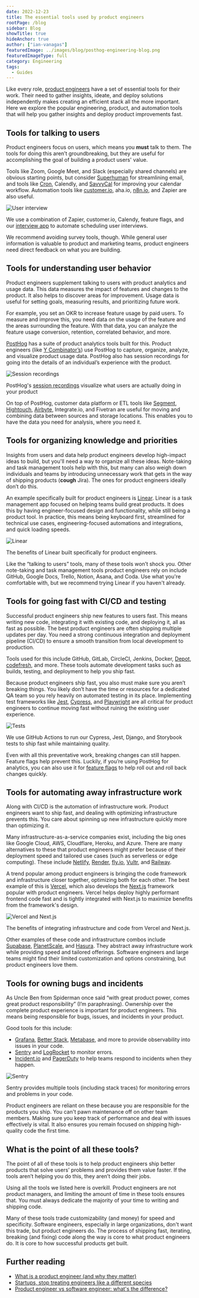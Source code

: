```yaml
---
date: 2022-12-23
title: The essential tools used by product engineers
rootPage: /blog
sidebar: Blog
showTitle: true
hideAnchor: true
author: ["ian-vanagas"]
featuredImage: ../images/blog/posthog-engineering-blog.png
featuredImageType: full
category: Engineering
tags:
  - Guides
---
```


Like every role, [product engineers](/blog/what-is-a-product-engineer/) have a set of essential tools for their work. Their need to gather insights, ideate, and deploy solutions independently makes creating an efficient stack all the more important. Here we explore the popular engineering, product, and automation tools that will help you gather insights and deploy product improvements fast.

## Tools for talking to users

Product engineers focus on users, which means you **must** talk to them. The tools for doing this aren’t groundbreaking, but they are useful for accomplishing the goal of building a product users' value.

Tools like Zoom, Google Meet, and Slack (especially shared channels) are obvious starting points, but consider [Superhuman](https://superhuman.com/) for streamlining email, and tools like [Cron](https://cron.com/), Calendly, and [SavvyCal](https://savvycal.com/) for improving your calendar workflow. Automation tools like [customer.io](https://customer.io/), aha.io, [n8n.io](https://n8n.io/), and Zapier are also useful.

![User interview](../images/blog/product-engineer-tools/user-interview.jpeg)
<Caption>We use a combination of Zapier, customer.io, Calendy, feature flags, and our <a href="https://github.com/PostHog/user-interview-app">interview app</a> to automate scheduling user interviews.</Caption>

We recommend avoiding survey tools, though. While general user information is valuable to product and marketing teams, product engineers need direct feedback on what you are building.

## Tools for understanding user behavior

Product engineers supplement talking to users with product analytics and usage data. This data measures the impact of features and changes to the product. It also helps to discover areas for improvement. Usage data is useful for setting goals, measuring results, and prioritizing future work.

For example, you set an OKR to increase feature usage by paid users. To measure and improve this, you need data on the usage of the feature and the areas surrounding the feature. With that data, you can analyze the feature usage conversion, retention, correlated behavior, and more.

[PostHog](/product#top-features) has a suite of product analytics tools built for this. Product engineers (like [Y Combinator’s](/customers/ycombinator)) use PostHog to capture, organize, analyze, and visualize product usage data. PostHog also has session recordings for going into the details of an individual’s experience with the product.

![Session recordings](../images/blog/product-engineer-tools/session-recordings.png)
<Caption>PostHog's <a href="/product/session-recording">session recordings</a> visualize what users are actually doing in your product</Caption>

On top of PostHog, customer data platform or ETL tools like [Segment](/docs/integrate/third-party/segment), [Hightouch](/blog/hightouch-posthog-reverse-etl-integration), [Airbyte](/docs/apps/airbyte-export), Integrate.io, and Fivetran are useful for moving and combining data between sources and storage locations. This enables you to have the data you need for analysis, where you need it.

## Tools for organizing knowledge and priorities

Insights from users and data help product engineers develop high-impact ideas to build, but you'll need a way to organize all these ideas. Note-taking and task management tools help with this, but many can also weigh down individuals and teams by introducing unnecessary work that gets in the way of shipping products (**cough** Jira). The ones for product engineers ideally don’t do this.

An example specifically built for product engineers is [Linear](https://linear.app/). Linear is a task management app focused on helping teams build great products. It does this by having engineer-focused design and functionality, while still being a product tool. In practice, this means being keyboard first, streamlined for technical use cases, engineering-focused automations and integrations, and quick loading speeds.

![Linear](../images/blog/product-engineer-tools/linear.png)
<Caption>The benefits of Linear built specifically for product engineers.</Caption>

Like the “talking to users” tools, many of these tools won’t shock you. Other note-taking and task management tools product engineers rely on include GitHub, Google Docs, Trello, Notion, Asana, and Coda. Use what you're comfortable with, but we recommend trying Linear if you haven't already.

## Tools for going fast with CI/CD and testing

Successful product engineers ship new features to users fast. This means writing new code, integrating it with existing code, and deploying it, all as fast as possible. The best product engineers are often shipping multiple updates per day. You need a strong continuous integration and deployment pipeline (CI/CD) to ensure a smooth transition from local development to production.

Tools used for this include GitHub, GitLab, CircleCI, Jenkins, Docker, [Depot](https://depot.dev/), [codefresh](https://codefresh.io/), and more. These tools automate development tasks such as builds, testing, and deployment to help you ship fast.

Because product engineers ship fast, you also must make sure you aren’t breaking things. You likely don’t have the time or resources for a dedicated QA team so you rely heavily on automated testing in its place. Implementing test frameworks like [Jest](https://jestjs.io/), [Cypress](https://www.cypress.io/), and [Playwright](https://playwright.dev/) are all critical for product engineers to continue moving fast without ruining the existing user experience.

![Tests](../images/blog/product-engineer-tools/actions.png)
<Caption>We use GitHub Actions to run our Cypress, Jest, Django, and Storybook tests to ship fast while maintaining quality.</Caption>

Even with all this preventative work, breaking changes can still happen. Feature flags help prevent this. Luckily, if you’re using PostHog for analytics, you can also use it for [feature flags](/product/feature-flags) to help roll out and roll back changes quickly.

## Tools for automating away infrastructure work

Along with CI/CD is the automation of infrastructure work. Product engineers want to ship fast, and dealing with optimizing infrastructure prevents this. You care about spinning up new infrastructure quickly more than optimizing it.

Many infrastructure-as-a-service companies exist, including the big ones like Google Cloud, AWS, Cloudflare, Heroku, and Azure. There are many alternatives to these that product engineers might prefer because of their deployment speed and tailored use cases (such as serverless or edge computing). These include [Netlify](https://www.netlify.com/), [Render](https://render.com/), [fly.io](http://fly.io), [Vultr](https://www.vultr.com/), and [Railway](https://railway.app/).

A trend popular among product engineers is bringing the code framework and infrastructure closer together, optimizing both for each other. The best example of this is [Vercel](https://vercel.com/), which also develops the [Next.js](https://nextjs.org/) framework popular with product engineers. Vercel helps deploy highly performant frontend code fast and is tightly integrated with Next.js to maximize benefits from the framework's design.

![Vercel and Next.js](../images/blog/product-engineer-tools/vercel.png)
<Caption>The benefits of integrating infrastructure and code from Vercel and Next.js.</Caption>

Other examples of these code and infrastructure combos include [Supabase](https://supabase.com/), [PlanetScale](https://planetscale.com/), and [Hasura](/customers/hasura). They abstract away infrastructure work while providing speed and tailored offerings. Software engineers and large teams might find their limited customization and options constraining, but product engineers love them.

## Tools for owning bugs and incidents

As Uncle Ben from Spiderman once said “with great product power, comes great product responsibility” (I’m paraphrasing). Ownership over the complete product experience is important for product engineers. This means being responsible for bugs, issues, and incidents in your product.

Good tools for this include:
- [Grafana](https://grafana.com/), [Better Stack](https://betterstack.com/), [Metabase](https://www.metabase.com/), and more to provide observability into issues in your code. 
- [Sentry](https://sentry.io/welcome/) and [LogRocket](https://logrocket.com/) to monitor errors. 
- [Incident.io](http://Incident.io) and [PagerDuty](https://www.pagerduty.com/) to help teams respond to incidents when they happen.

![Sentry](../images/blog/product-engineer-tools/sentry.png)
<Caption>Sentry provides multiple tools (including stack traces) for monitoring errors and problems in your code.</Caption>

Product engineers are reliant on these because you are responsible for the products you ship. You can't pawn maintenance off on other team members. Making sure you keep track of performance and deal with issues effectively is vital. It also ensures you remain focused on shipping high-quality code the first time.

## What is the point of all these tools?

The point of all of these tools is to help product engineers ship better products that solve users’ problems and provides them value faster. If the tools aren’t helping you do this, they aren’t doing their jobs.

Using all the tools we listed here is overkill. Product engineers are not product managers, and limiting the amount of time in these tools ensures that. You must always dedicate the majority of your time to writing and shipping code.

Many of these tools trade customizability (and money) for speed and specificity. Software engineers, especially in large organizations, don't want this trade, but product engineers do. The process of shipping fast, iterating, breaking (and fixing) code along the way is core to what product engineers do. It is core to how successful products get built.

## Further reading

- [What is a product engineer (and why they matter)](/blog/what-is-a-product-engineer/)
- [Startups, stop treating engineers like a different species](/blog/stop-treating-engineers-differently)
- [Product engineer vs software engineer: what's the difference?](/blog/product-engineer-vs-software-engineer)
